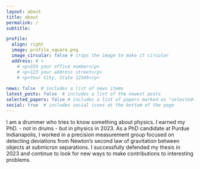 ```yaml
---
layout: about
title: about
permalink: /
subtitle:

profile:
  align: right
  image: profile_square.png
  image_circular: false # crops the image to make it circular
  address: # >
    # <p>555 your office number</p>
    # <p>123 your address street</p>
    # <p>Your City, State 12345</p>
  
news: false  # includes a list of news items
latest_posts: false  # includes a list of the newest posts
selected_papers: false # includes a list of papers marked as "selected={true}"
social: true  # includes social icons at the bottom of the page
---
```

<!-- I may not know what I am doing but I am good at it. I am a human doing human things humanly.  -->
I am a drummer who tries to know something about physics. I earned my PhD. - not in drums - but in physics in 2023. As a PhD candidate at Purdue Indianapolis, I worked in a precision measurement group focused on detecting deviations from Newton’s second law of gravitation between objects at submicron separations. I successfully defended my thesis in 2023 and continue to look for new ways to make contributions to interesting problems.


<!-- I am a physicist who recently completed a 1-year SMART Scholarship service commitment at the National Geospatial-Intelligence Agency (NGA) as a geodetic surveyor. During my time there, I carried out gravitational surveys and engaged with companies developing quantum based absolute gravimeters. Prior to the NGA, I was a physics PhD candidate at Purdue Indianapolis. His research focused on detecting deviations from Newton’s second law of gravitation for objects at submicron separations. I successfully defended my thesis in 2023 and continue to look for new ways to make contributions to interesting problems. -->

<!-- I am a physicist working with a precision measurement group developing experiments to measure short range interactions. I have been involved in developing a mechanical measurements probing interactions in the submicron regime. I have also been involved in the initial stages of development for an experiment in which a gravitational interaction is used to induce a $$\Pi$$-pulse in a nanosphere. -->